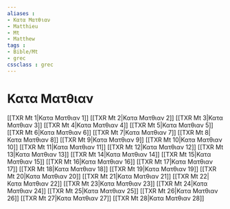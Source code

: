 ```yaml
---
aliases : 
- Κατα Ματθιαν
- Matthieu
- Mt
- Matthew
tags : 
- Bible/Mt
- grec
cssclass : grec
---
```


# Κατα Ματθιαν

[[TXR Mt 1|Κατα Ματθιαν 1]]
[[TXR Mt 2|Κατα Ματθιαν 2]]
[[TXR Mt 3|Κατα Ματθιαν 3]]
[[TXR Mt 4|Κατα Ματθιαν 4]]
[[TXR Mt 5|Κατα Ματθιαν 5]]
[[TXR Mt 6|Κατα Ματθιαν 6]]
[[TXR Mt 7|Κατα Ματθιαν 7]]
[[TXR Mt 8|Κατα Ματθιαν 8]]
[[TXR Mt 9|Κατα Ματθιαν 9]]
[[TXR Mt 10|Κατα Ματθιαν 10]]
[[TXR Mt 11|Κατα Ματθιαν 11]]
[[TXR Mt 12|Κατα Ματθιαν 12]]
[[TXR Mt 13|Κατα Ματθιαν 13]]
[[TXR Mt 14|Κατα Ματθιαν 14]]
[[TXR Mt 15|Κατα Ματθιαν 15]]
[[TXR Mt 16|Κατα Ματθιαν 16]]
[[TXR Mt 17|Κατα Ματθιαν 17]]
[[TXR Mt 18|Κατα Ματθιαν 18]]
[[TXR Mt 19|Κατα Ματθιαν 19]]
[[TXR Mt 20|Κατα Ματθιαν 20]]
[[TXR Mt 21|Κατα Ματθιαν 21]]
[[TXR Mt 22|Κατα Ματθιαν 22]]
[[TXR Mt 23|Κατα Ματθιαν 23]]
[[TXR Mt 24|Κατα Ματθιαν 24]]
[[TXR Mt 25|Κατα Ματθιαν 25]]
[[TXR Mt 26|Κατα Ματθιαν 26]]
[[TXR Mt 27|Κατα Ματθιαν 27]]
[[TXR Mt 28|Κατα Ματθιαν 28]]
